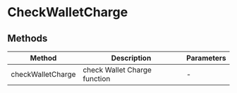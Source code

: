 # CheckWalletCharge

## Methods

<!-- @vuese:CheckWalletCharge:methods:start -->
|Method|Description|Parameters|
|---|---|---|
|checkWalletCharge|check Wallet Charge function|-|

<!-- @vuese:CheckWalletCharge:methods:end -->


